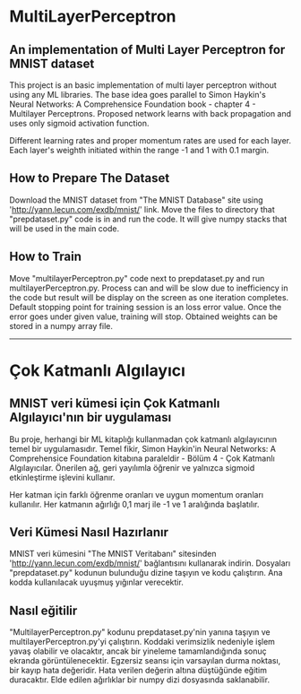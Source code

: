 # MultiLayerPerceptron
## An implementation of Multi Layer Perceptron for MNIST dataset

This project is an basic implementation of multi layer perceptron without using any ML libraries.
The base idea goes parallel to Simon Haykin's Neural Networks: A Comprehensice Foundation book - chapter 4 - Multilayer Perceptrons.
Proposed network learns with back propagation and uses only sigmoid activation function. 

Different learning rates and proper momentum rates are used for each layer. 
Each layer's weighth initiated within the range -1 and 1 with 0.1 margin. 

## How to Prepare The Dataset
Download the MNIST dataset from "The MNIST Database" site using 'http://yann.lecun.com/exdb/mnist/' link. Move the files to directory that "prepdataset.py" code is in and run the code. It will give numpy stacks that will be used in the main code. 

## How to Train
Move "multilayerPerceptron.py" code next to prepdataset.py and run multilayerPerceptron.py. Process can and will be slow due to inefficiency in the code but result will be display on the screen as one iteration completes. 
Default stopping point for training session is an loss error value. Once the error goes under given value, training will stop. Obtained weights can be stored in a numpy array file. 

- - - -

# Çok Katmanlı Algılayıcı
## MNIST veri kümesi için Çok Katmanlı Algılayıcı'nın bir uygulaması

Bu proje, herhangi bir ML kitaplığı kullanmadan çok katmanlı algılayıcının temel bir uygulamasıdır.
Temel fikir, Simon Haykin'in Neural Networks: A Comprehensice Foundation kitabına paraleldir - Bölüm 4 - Çok Katmanlı Algılayıcılar.
Önerilen ağ, geri yayılımla öğrenir ve yalnızca sigmoid etkinleştirme işlevini kullanır.

Her katman için farklı öğrenme oranları ve uygun momentum oranları kullanılır.
Her katmanın ağırlığı 0,1 marj ile -1 ve 1 aralığında başlatılır.

## Veri Kümesi Nasıl Hazırlanır
MNIST veri kümesini "The MNIST Veritabanı" sitesinden 'http://yann.lecun.com/exdb/mnist/' bağlantısını kullanarak indirin. Dosyaları "prepdataset.py" kodunun bulunduğu dizine taşıyın ve kodu çalıştırın. Ana kodda kullanılacak uyuşmuş yığınlar verecektir.

## Nasıl eğitilir
"MultilayerPerceptron.py" kodunu prepdataset.py'nin yanına taşıyın ve multilayerPerceptron.py'yi çalıştırın. Koddaki verimsizlik nedeniyle işlem yavaş olabilir ve olacaktır, ancak bir yineleme tamamlandığında sonuç ekranda görüntülenecektir.
Egzersiz seansı için varsayılan durma noktası, bir kayıp hata değeridir. Hata verilen değerin altına düştüğünde eğitim duracaktır. Elde edilen ağırlıklar bir numpy dizi dosyasında saklanabilir.
